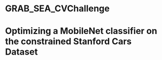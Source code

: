 # GRAB_SEA_CVChallenge
# Optimizing a MobileNet classifier on the constrained Stanford Cars Dataset
